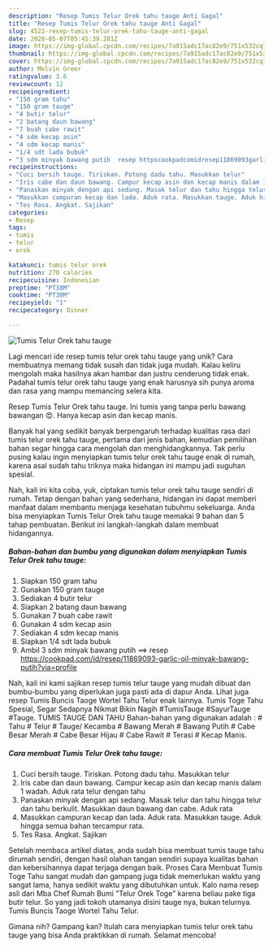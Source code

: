 ```yaml
---
description: "Resep Tumis Telur Orek tahu tauge Anti Gagal"
title: "Resep Tumis Telur Orek tahu tauge Anti Gagal"
slug: 4522-resep-tumis-telur-orek-tahu-tauge-anti-gagal
date: 2020-05-07T05:45:39.201Z
image: https://img-global.cpcdn.com/recipes/7a915adc17ac82e9/751x532cq70/tumis-telur-orek-tahu-tauge-foto-resep-utama.jpg
thumbnail: https://img-global.cpcdn.com/recipes/7a915adc17ac82e9/751x532cq70/tumis-telur-orek-tahu-tauge-foto-resep-utama.jpg
cover: https://img-global.cpcdn.com/recipes/7a915adc17ac82e9/751x532cq70/tumis-telur-orek-tahu-tauge-foto-resep-utama.jpg
author: Melvin Greer
ratingvalue: 3.6
reviewcount: 12
recipeingredient:
- "150 gram tahu"
- "150 gram tauge"
- "4 butir telur"
- "2 batang daun bawang"
- "7 buah cabe rawit"
- "4 sdm kecap asin"
- "4 sdm kecap manis"
- "1/4 sdt lada bubuk"
- "3 sdm minyak bawang putih  resep httpscookpadcomidresep11869093garlicoilminyakbawangputihviaprofile"
recipeinstructions:
- "Cuci bersih tauge. Tiriskan. Potong dadu tahu. Masukkan telur"
- "Iris cabe dan daun bawang. Campur kecap asin dan kecap manis dalam 1 wadah. Aduk rata telur dengan tahu"
- "Panaskan minyak dengan api sedang. Masak telur dan tahu hingga telur dan tahu berkulit. Masukkan daun bawang dan cabe. Aduk rata"
- "Masukkan campuran kecap dan lada. Aduk rata. Masukkan tauge. Aduk hingga semua bahan tercampur rata."
- "Tes Rasa. Angkat. Sajikan"
categories:
- Resep
tags:
- tumis
- telur
- orek

katakunci: tumis telur orek 
nutrition: 270 calories
recipecuisine: Indonesian
preptime: "PT38M"
cooktime: "PT30M"
recipeyield: "1"
recipecategory: Dinner

---
```



![Tumis Telur Orek tahu tauge](https://img-global.cpcdn.com/recipes/7a915adc17ac82e9/751x532cq70/tumis-telur-orek-tahu-tauge-foto-resep-utama.jpg)

Lagi mencari ide resep tumis telur orek tahu tauge yang unik? Cara membuatnya memang tidak susah dan tidak juga mudah. Kalau keliru mengolah maka hasilnya akan hambar dan justru cenderung tidak enak. Padahal tumis telur orek tahu tauge yang enak harusnya sih punya aroma dan rasa yang mampu memancing selera kita.

Resep Tumis Telur Orek tahu tauge. Ini tumis yang tanpa perlu bawang bawangan 😍. Hanya kecap asin dan kecap manis.

Banyak hal yang sedikit banyak berpengaruh terhadap kualitas rasa dari tumis telur orek tahu tauge, pertama dari jenis bahan, kemudian pemilihan bahan segar hingga cara mengolah dan menghidangkannya. Tak perlu pusing kalau ingin menyiapkan tumis telur orek tahu tauge enak di rumah, karena asal sudah tahu triknya maka hidangan ini mampu jadi suguhan spesial.


Nah, kali ini kita coba, yuk, ciptakan tumis telur orek tahu tauge sendiri di rumah. Tetap dengan bahan yang sederhana, hidangan ini dapat memberi manfaat dalam membantu menjaga kesehatan tubuhmu sekeluarga. Anda bisa menyiapkan Tumis Telur Orek tahu tauge memakai 9 bahan dan 5 tahap pembuatan. Berikut ini langkah-langkah dalam membuat hidangannya.

<!--inarticleads1-->

##### Bahan-bahan dan bumbu yang digunakan dalam menyiapkan Tumis Telur Orek tahu tauge:

1. Siapkan 150 gram tahu
1. Gunakan 150 gram tauge
1. Sediakan 4 butir telur
1. Siapkan 2 batang daun bawang
1. Gunakan 7 buah cabe rawit
1. Gunakan 4 sdm kecap asin
1. Sediakan 4 sdm kecap manis
1. Siapkan 1/4 sdt lada bubuk
1. Ambil 3 sdm minyak bawang putih ==&gt; resep https://cookpad.com/id/resep/11869093-garlic-oil-minyak-bawang-putih?via=profile


Nah, kali ini kami sajikan resep tumis telur tauge yang mudah dibuat dan bumbu-bumbu yang diperlukan juga pasti ada di dapur Anda. Lihat juga resep Tumis Buncis Taoge Wortel Tahu Telur enak lainnya. Tumis Toge Tahu Spesial, Segar Sedapnya Nikmat Bikin Nagih #TumisTauge #SayurTauge #Tauge. TUMIS TAUGE DAN TAHU Bahan-bahan yang digunakan adalah : # Tahu # Telur # Tauge/ Kecamba # Bawang Merah # Bawang Putih # Cabe Besar Merah # Cabe Besar Hijau # Cabe Rawit # Terasi # Kecap Manis. 

<!--inarticleads2-->

##### Cara membuat Tumis Telur Orek tahu tauge:

1. Cuci bersih tauge. Tiriskan. Potong dadu tahu. Masukkan telur
1. Iris cabe dan daun bawang. Campur kecap asin dan kecap manis dalam 1 wadah. Aduk rata telur dengan tahu
1. Panaskan minyak dengan api sedang. Masak telur dan tahu hingga telur dan tahu berkulit. Masukkan daun bawang dan cabe. Aduk rata
1. Masukkan campuran kecap dan lada. Aduk rata. Masukkan tauge. Aduk hingga semua bahan tercampur rata.
1. Tes Rasa. Angkat. Sajikan


Setelah membaca artikel diatas, anda sudah bisa membuat tumis tauge tahu dirumah sendiri, dengan hasil olahan tangan sendiri supaya kualitas bahan dan kebersihannya dapat terjaga dengan baik. Proses Cara Membuat Tumis Toge Tahu sangat mudah dan gampang juga tidak memerlukan waktu yang sangat lama, hanya sedikit waktu yang dibutuhkan untuk. Kalo nama resep asli dari Mba Chef Rumah Bumi &#34;Telur Orek Toge&#34; karena beliau pake tiga butir telur. So yang jadi tokoh utamanya disini tauge nya, bukan telurnya. Tumis Buncis Taoge Wortel Tahu Telur. 

Gimana nih? Gampang kan? Itulah cara menyiapkan tumis telur orek tahu tauge yang bisa Anda praktikkan di rumah. Selamat mencoba!
